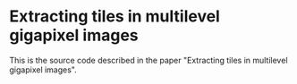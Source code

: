 # Extracting tiles in multilevel gigapixel images

This is the source code described in the paper "Extracting tiles in multilevel gigapixel images".

